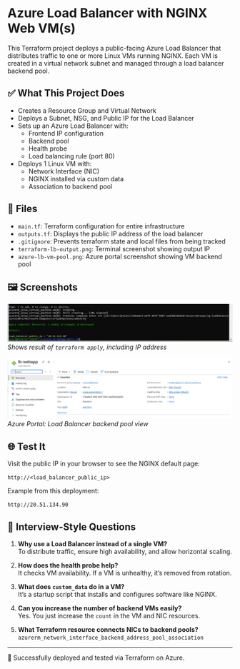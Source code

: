 # Azure Load Balancer with NGINX Web VM(s)

This Terraform project deploys a public-facing Azure Load Balancer that distributes traffic to one or more Linux VMs running NGINX. Each VM is created in a virtual network subnet and managed through a load balancer backend pool.

## ✅ What This Project Does

- Creates a Resource Group and Virtual Network
- Deploys a Subnet, NSG, and Public IP for the Load Balancer
- Sets up an Azure Load Balancer with:
  - Frontend IP configuration
  - Backend pool
  - Health probe
  - Load balancing rule (port 80)
- Deploys 1 Linux VM with:
  - Network Interface (NIC)
  - NGINX installed via custom data
  - Association to backend pool

## 📂 Files

- `main.tf`: Terraform configuration for entire infrastructure
- `outputs.tf`: Displays the public IP address of the load balancer
- `.gitignore`: Prevents terraform state and local files from being tracked
- `terraform-lb-output.png`: Terminal screenshot showing output IP
- `azure-lb-vm-pool.png`: Azure portal screenshot showing VM backend pool

## 🖼️ Screenshots

![Terraform Output](./terraform-lb-output.png)  
*Shows result of `terraform apply`, including IP address*

![Azure Resource](./azure-lb-vm-pool.png)  
*Azure Portal: Load Balancer backend pool view*

## 🌐 Test It

Visit the public IP in your browser to see the NGINX default page:

```
http://<load_balancer_public_ip>
```

Example from this deployment:
```
http://20.51.134.90
```

## 🧠 Interview-Style Questions

1. **Why use a Load Balancer instead of a single VM?**  
   To distribute traffic, ensure high availability, and allow horizontal scaling.

2. **How does the health probe help?**  
   It checks VM availability. If a VM is unhealthy, it’s removed from rotation.

3. **What does `custom_data` do in a VM?**  
   It’s a startup script that installs and configures software like NGINX.

4. **Can you increase the number of backend VMs easily?**  
   Yes. You just increase the `count` in the VM and NIC resources.

5. **What Terraform resource connects NICs to backend pools?**  
   `azurerm_network_interface_backend_address_pool_association`

---

🚀 Successfully deployed and tested via Terraform on Azure.
